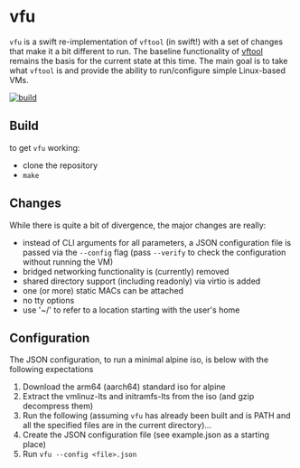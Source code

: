 vfu
===

`vfu` is a swift re-implementation of `vftool` (in swift!) with a set of changes that
make it a bit different to run. The baseline functionality of [vftool](https://github.com/evansm7/vftool)
remains the basis for the current state at this time. The main goal is to take
what `vftool` is and provide the ability to run/configure simple Linux-based
VMs.

[![build](https://github.com/enckse/vfu/actions/workflows/build.yml/badge.svg)](https://github.com/enckse/vftool/actions/workflows/build.yml)

## Build

to get `vfu` working:
- clone the repository
- `make`

## Changes

While there is quite a bit of divergence, the major changes are really:

- instead of CLI arguments for all parameters, a JSON configuration file is
  passed via the `--config` flag (pass `--verify` to check the configuration without
  running the VM)
- bridged networking functionality is (currently) removed
- shared directory support (including readonly) via virtio is added
- one (or more) static MACs can be attached
- no tty options
- use '~/' to refer to a location starting with the user's home

## Configuration

The JSON configuration, to run a minimal alpine iso, is below with the following
expectations
1. Download the arm64 (aarch64) standard iso for alpine
2. Extract the vmlinuz-lts and initramfs-lts from the iso (and gzip decompress them)
3. Run the following (assuming `vfu` has already been built and is PATH and all the specified files are in the current directory)...
4. Create the JSON configuration file (see example.json as a starting place)
5. Run `vfu --config <file>.json`

